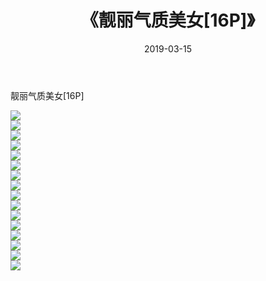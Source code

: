 ﻿---
layout: post
title:  《靓丽气质美女[16P]》
date:   2019-03-15
img: http://pic.660000.xyz/1:down/唯美/2019/靓丽气质美女[16P]/000.jpg
categories: [美女, 清纯, 唯美]
---

靓丽气质美女[16P]

  ![](http://pic.660000.xyz/1:down/唯美/2019/靓丽气质美女[16P]/001.jpg) <br> ![](http://pic.660000.xyz/1:down/唯美/2019/靓丽气质美女[16P]/002.jpg) <br> ![](http://pic.660000.xyz/1:down/唯美/2019/靓丽气质美女[16P]/003.jpg) <br> ![](http://pic.660000.xyz/1:down/唯美/2019/靓丽气质美女[16P]/004.jpg) <br> ![](http://pic.660000.xyz/1:down/唯美/2019/靓丽气质美女[16P]/005.jpg) <br> ![](http://pic.660000.xyz/1:down/唯美/2019/靓丽气质美女[16P]/006.jpg) <br> ![](http://pic.660000.xyz/1:down/唯美/2019/靓丽气质美女[16P]/007.jpg) <br> ![](http://pic.660000.xyz/1:down/唯美/2019/靓丽气质美女[16P]/008.jpg) <br> ![](http://pic.660000.xyz/1:down/唯美/2019/靓丽气质美女[16P]/009.jpg) <br> ![](http://pic.660000.xyz/1:down/唯美/2019/靓丽气质美女[16P]/010.jpg) <br> ![](http://pic.660000.xyz/1:down/唯美/2019/靓丽气质美女[16P]/011.jpg) <br> ![](http://pic.660000.xyz/1:down/唯美/2019/靓丽气质美女[16P]/012.jpg) <br> ![](http://pic.660000.xyz/1:down/唯美/2019/靓丽气质美女[16P]/013.jpg) <br> ![](http://pic.660000.xyz/1:down/唯美/2019/靓丽气质美女[16P]/014.jpg) <br> ![](http://pic.660000.xyz/1:down/唯美/2019/靓丽气质美女[16P]/015.jpg) <br> ![](http://pic.660000.xyz/1:down/唯美/2019/靓丽气质美女[16P]/016.jpg) <br>